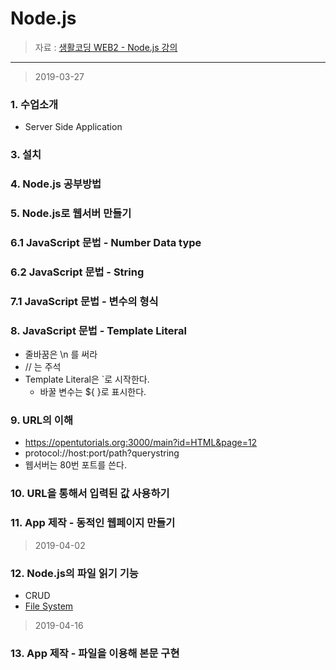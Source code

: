 Node.js
====================

> 자료 : [생활코딩 WEB2 - Node.js 강의](https://opentutorials.org/course/3332) 
>
-------
> 2019-03-27

### 1. 수업소개

- Server Side Application

### 3. 설치

### 4. Node.js 공부방법

### 5. Node.js로 웹서버 만들기

### 6.1 JavaScript 문법 - Number Data type

### 6.2 JavaScript 문법 - String

### 7.1 JavaScript 문법 - 변수의 형식

### 8. JavaScript 문법 - Template Literal

- 줄바꿈은 \n 를 써라
- // 는 주석
- Template Literal은 `로 시작한다.
  - 바꿀 변수는 ${ }로 표시한다. 

### 9. URL의 이해

- https://opentutorials.org:3000/main?id=HTML&page=12
- protocol://host:port/path?querystring
- 웹서버는 80번 포트를 쓴다.

### 10. URL을 통해서 입력된 값 사용하기

### 11. App 제작 - 동적인 웹페이지 만들기

>2019-04-02

### 12. Node.js의 파일 읽기 기능

- CRUD
- [File System](https://nodejs.org/dist/latest-v6.x/docs/api/fs.html)

> 2019-04-16

### 13. App 제작 - 파일을 이용해 본문 구현